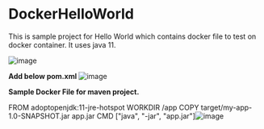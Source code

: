 # DockerHelloWorld


This is sample project for Hello World which contains docker file to test on docker container.
It uses java 11.


![image](https://github.com/chaitalishah/DockerHelloWorld/assets/13629726/22b82e57-2d32-4175-9e9e-3a03a6963357)


**Add below pom.xml**
![image](https://github.com/chaitalishah/DockerHelloWorld/assets/13629726/78df2cef-29be-409b-9064-865570fcea9b)


**Sample Docker File for maven project.**

FROM adoptopenjdk:11-jre-hotspot
WORKDIR /app
COPY target/my-app-1.0-SNAPSHOT.jar app.jar
CMD ["java", "-jar", "app.jar"]![image](https://github.com/chaitalishah/DockerHelloWorld/assets/13629726/50d35bd9-e3da-4bb0-9d55-fd7c91f22262)

